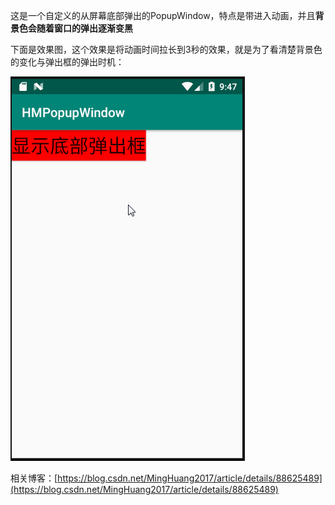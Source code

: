 这是一个自定义的从屏幕底部弹出的PopupWindow，特点是带进入动画，并且**背景色会随着窗口的弹出逐渐变黑**

下面是效果图，这个效果是将动画时间拉长到3秒的效果，就是为了看清楚背景色的变化与弹出框的弹出时机：

![](https://github.com/MingHuang1024/illustrations/raw/master/scanInput3.gif)



相关博客：[https://blog.csdn.net/MingHuang2017/article/details/88625489](https://blog.csdn.net/MingHuang2017/article/details/88625489)